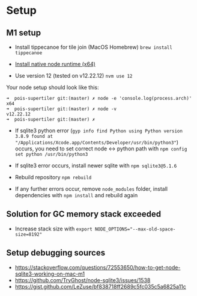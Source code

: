 # Setup

## M1 setup
- Install tippecanoe for tile join (MacOS Homebrew) `brew install tippecanoe`

- [Install native node runtime (x64)](https://gist.github.com/LeZuse/bf838718ff2689c5fc035c5a6825a11c)
- Use version 12 (tested on v12.22.12) `nvm use 12`

  
Your node setup should look like this:
```
➜  pois-supertiler git:(master) ✗ node -e 'console.log(process.arch)'
x64
➜  pois-supertiler git:(master) ✗ node -v
v12.22.12
➜  pois-supertiler git:(master) ✗ 
```

- If sqlite3 python error (`gyp info find Python using Python version 3.8.9 found at "/Applications/Xcode.app/Contents/Developer/usr/bin/python3"`) occurs, you need to set correct node <-> python path with `npm config set python /usr/bin/python3`

- If sqlite3 error occurs, install newer sqlite with `npm sqlite3@5.1.6`
- Rebuild repository `npm rebuild`
- If any further errors occur, remove `node_modules` folder, install dependencies with `npm install` and rebuild again


## Solution for GC memory stack exceeded

- Increase stack size with `export NODE_OPTIONS="--max-old-space-size=8192"`

## Setup debugging sources
- https://stackoverflow.com/questions/72553650/how-to-get-node-sqlite3-working-on-mac-m1
- https://github.com/TryGhost/node-sqlite3/issues/1538
- https://gist.github.com/LeZuse/bf838718ff2689c5fc035c5a6825a11c
